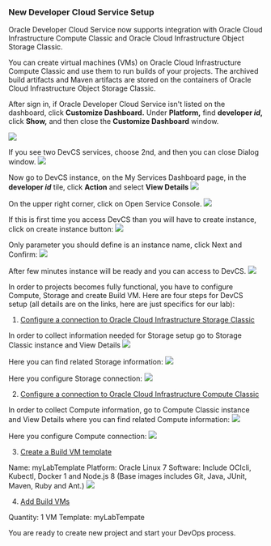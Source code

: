 ### New Developer Cloud Service Setup ###

Oracle Developer Cloud Service now supports integration with Oracle Cloud Infrastructure Compute Classic and Oracle Cloud Infrastructure Object Storage Classic.

You can create virtual machines (VMs) on Oracle Cloud Infrastructure Compute Classic and use them to run builds of your projects. The archived build artifacts and Maven artifacts are stored on the containers of Oracle Cloud Infrastructure Object Storage Classic.

After sign in, if Oracle Developer Cloud Service isn't listed on the dashboard, click **Customize Dashboard.** Under **Platform,** find **developer _id_,** click **Show,** and then close the **Customize Dashboard** window.

![](images/devcs.setup/noDevCS.png)

If you see two DevCS services, choose 2nd, and then you can close Dialog window.
![](images/devcs.setup/custDashboard.png)

Now go to DevCS instance, on the My Services Dashboard page, in the **developer _id_** tile, click **Action** and select **View Details**
![](images/devcs.setup/DevCS-details.png)

On the upper right corner, click on Open Service Console.
![](images/devcs.setup/DevCS-open-console.png)

If this is first time you access DevCS than you will have to create instance, click on create instance button:
![](images/devcs.setup/DevCS-create-inst.png)

Only parameter you should define is an instance name, click Next and Confirm:
![](images/devcs.setup/DevCS-inst-name.png)

After few minutes instance will be ready and you can access to DevCS.
![](images/devcs.setup/DevCS-access.png)


In order to projects becomes fully functional, you have to configure Compute, Storage and create Build VM. Here are four steps for DevCS setup (all details are on the links, here are just specifics for our lab):

1. [Configure a connection to Oracle Cloud Infrastructure Storage Classic](http://www.oracle.com/webfolder/technetwork/tutorials/obe/cloud/developer/config_compute_storage/devcs_config_storage.html)

In order to collect information needed for Storage setup go to Storage Classic instance and View Details
![](images/devcs.setup/SrorageClassic-view-details.png)

Here you can find related Storage information:
![](images/devcs.setup/DevCS-StorageClassic-connect.png)

Here you configure Storage connection:
![](images/devcs.setup/DevCS-StorageClassic-config.png)


2. [Configure a connection to Oracle Cloud Infrastructure Compute Classic](http://www.oracle.com/webfolder/technetwork/tutorials/obe/cloud/developer/config_compute_storage/devcs_config_compute.html)

In order to collect Compute information, go to Compute Classic instance and View Details where you can find related Compute information:
![](images/devcs.setup/DevCS-ComputeClassic-view-details.png)

Here you configure Compute connection:
![](images/devcs.setup/DevcCS-ComputeClassic-config.png)


3. [Create a Build VM template](http://www.oracle.com/webfolder/technetwork/tutorials/obe/cloud/developer/config_buildvm/devcs_create_buildvmtemplate.html)

Name: myLabTemplate
Platform: Oracle Linux 7
Software: Include OCIcli, Kubectl, Docker 1 and Node.js 8 (Base images includes Git, Java, JUnit, Maven, Ruby and Ant.)
![](images/devcs.setup/DevCS-Build-software2.png)


4. [Add Build VMs](http://www.oracle.com/webfolder/technetwork/tutorials/obe/cloud/developer/config_buildvm/devcs_create_buildvm.html)

Quantity: 1
VM Template: myLabTempate


You are ready to create new project and start your DevOps process.
